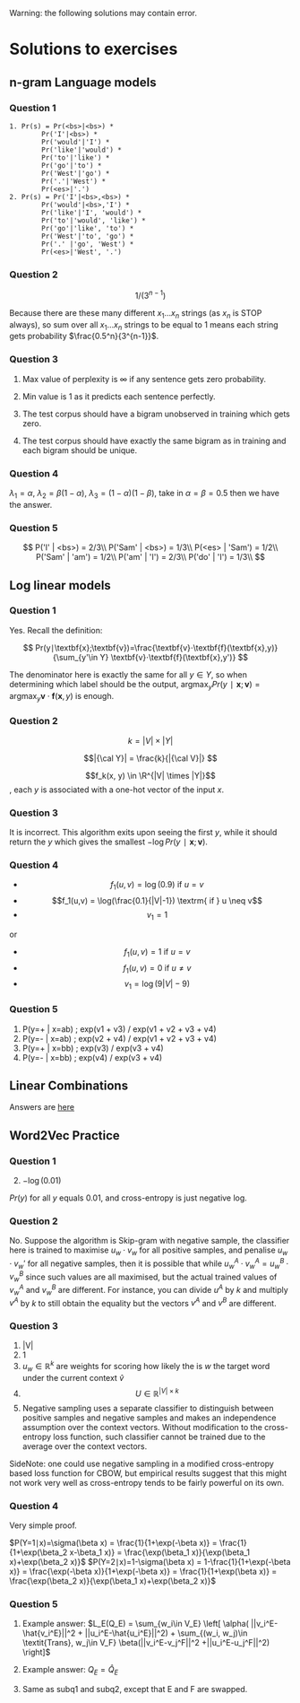 Warning: the following solutions may contain error.

# Solutions to exercises

## n-gram Language models

### Question 1

    1. Pr(s) = Pr(<bs>|<bs>) *   
            Pr('I'|<bs>) *   
            Pr('would'|'I') *   
            Pr('like'|'would') *   
            Pr('to'|'like') *   
            Pr('go'|'to') *   
            Pr('West'|'go') *   
            Pr('.'|'West') *   
            Pr(<es>|'.') 
    2. Pr(s) = Pr('I'|<bs>,<bs>) *   
            Pr('would'|<bs>,'I') *   
            Pr('like'|'I', 'would') *   
            Pr('to'|'would', 'like') *   
            Pr('go'|'like', 'to') *   
            Pr('West'|'to', 'go') *   
            Pr('.' |'go', 'West') *   
            Pr(<es>|'West', '.')

### Question 2
$$
1/(3^{n-1})
$$

Because there are these many different $x_1 ... x_n$ strings (as $x_n$ is STOP always), so sum over all $x_1 ... x_n$ strings to be equal to $1$ means each string gets probability $\frac{0.5^n}{3^{n-1}}$.

### Question 3
1. Max value of perplexity is $\infty$ if any sentence gets zero probability.

2. Min value is 1 as it predicts each sentence perfectly.

3. The test corpus should have a bigram unobserved in training which gets zero.

4. The test corpus should have exactly the same bigram as in training and each bigram should be unique.

### Question 4

$\lambda_1 = \alpha$, $\lambda_2 = \beta(1 - \alpha)$, $\lambda_3 = (1-\alpha)(1-\beta)$, take in $\alpha=\beta=0.5$ then we have the answer.

### Question 5

$$
P('I' | <bs>) = 2/3\\
P('Sam' | <bs>) = 1/3\\
P(<es> | 'Sam') = 1/2\\
P('Sam' | 'am') = 1/2\\
P('am' | 'I') = 2/3\\
P('do' | 'I') = 1/3\\
$$

## Log linear models

### Question 1
Yes. Recall the definition:

$$
Pr(y∣\textbf{x};\textbf{v})=\frac{\textbf{v}⋅\textbf{f}(\textbf{x},y)}{\sum_{y'\in Y} \textbf{v}⋅\textbf{f}(\textbf{x},y')}
$$

The denominator here is exactly the same for all $y \in Y$, so when determining which label should be the output, $\textrm{argmax}_y Pr(y∣\textbf{x};\textbf{v}) = \textrm{argmax}_y \textbf{v}⋅\textbf{f}(\textbf{x},y)$ is enough.

### Question 2

$$k = |V| \times |Y|$$

$$|{\cal Y}| = \frac{k}{|{\cal V}|} $$

$$f_k(x, y) \in \R^{|V| \times |Y|}$$, each _y_ is associated with a one-hot vector of the input _x_.

### Question 3

It is incorrect. This algorithm exits upon seeing the first $y$, while it should return the $y$ which gives the smallest $−\log Pr(y∣\textbf{x};\textbf{v})$.

### Question 4

* $$f_1(u,v) = \log(0.9) \textrm{ if } u=v$$
* $$f_1(u,v) = \log(\frac{0.1}{|V|-1}) \textrm{ if } u \neq v$$
* $$v_1 = 1$$

or

* $$f_1(u,v) = 1 \textrm{ if } u=v$$
* $$f_1(u,v) = 0 \textrm{ if } u \neq v$$
* $$v_1 = \log(9|V|-9) $$

### Question 5

1. P(y=+ | x=ab) ; exp(v1 + v3) / exp(v1 + v2 + v3 + v4)
1. P(y=- | x=ab) ; exp(v2 + v4) / exp(v1 + v2 + v3 + v4)
1. P(y=+ | x=bb) ; exp(v3) / exp(v3 + v4)
1. P(y=- | x=bb) ; exp(v4) / exp(v3 + v4)

## Linear Combinations

Answers are [here](https://github.com/anoopsarkar/nlp-class/blob/gh-pages/assets/notes/linearb_solution.pdf)

## Word2Vec Practice

### Question 1

2. $-\log(0.01)$

$Pr(y)$ for all $y$ equals 0.01, and cross-entropy is just negative log.

### Question 2
No. Suppose the algorithm is Skip-gram with negative sample, the classifier here is trained to maximise $u_w \cdot v_w$ for all positive samples, and penalise $u_w \cdot v_w'$ for all negative samples, then it is possible that while $u^A_w⋅v^A_w=u^B_w⋅v^B_w$ since such values are all maximised, but the actual trained values of $v_w^A$ and $v_w^B$ are different. For instance, you can divide $u^A$ by $k$ and multiply $v^A$ by $k$ to still obtain the equality but the vectors $v^A$ and $v^B$ are different. 

### Question 3
1. |V|
2. 1
3. $u_w \in \mathbb{R}^k$ are weights for scoring how likely the is $w$ the target word under the current context $\hat{v}$ 
4. $$U \in \mathbb{R}^{|V| \times k}$$
5. Negative sampling uses a separate classifier to distinguish between positive samples and negative samples and makes an independence assumption over the context vectors. Without modification to the cross-entropy loss function, such classifier cannot be trained due to the average over the context vectors.

SideNote: one could use negative sampling in a modified cross-entropy based loss function for CBOW, but empirical results suggest that this might not work very well as cross-entropy tends to be fairly powerful on its own.

### Question 4

Very simple proof.

$P(Y=1∣x)=\sigma(\beta x)  = \frac{1}{1+\exp(-\beta x)} = \frac{1}{1+\exp(\beta_2 x-\beta_1 x)} = \frac{\exp(\beta_1 x)}{\exp(\beta_1 x)+\exp(\beta_2 x)}$
$P(Y=2∣x)=1-\sigma(\beta x)  = 1-\frac{1}{1+\exp(-\beta x)} = \frac{\exp(-\beta x)}{1+\exp(-\beta x)} = \frac{1}{1+\exp(\beta x)} = \frac{\exp(\beta_2 x)}{\exp(\beta_1 x)+\exp(\beta_2 x)}$

### Question 5

1. Example answer:
$L_E(Q_E) = \sum_{w_i\in V_E} \left[ \alpha( ||v_i^E-\hat{v_i^E}||^2 + ||u_i^E-\hat{u_i^E}||^2) + \sum_{(w_i, w_j)\in \textit{Trans}, w_j\in V_F} \beta(||v_i^E-v_j^F||^2  +||u_i^E-u_j^F||^2) \right]$

2. Example answer:
$Q_E = \hat{Q}_E$

3. Same as subq1 and subq2, except that E and F are swapped.
